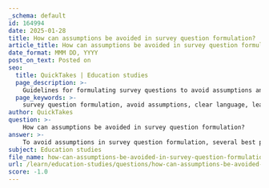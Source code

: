 ```yaml
---
_schema: default
id: 164994
date: 2025-01-28
title: How can assumptions be avoided in survey question formulation?
article_title: How can assumptions be avoided in survey question formulation?
date_format: MMM DD, YYYY
post_on_text: Posted on
seo:
  title: QuickTakes | Education studies
  page_description: >-
    Guidelines for formulating survey questions to avoid assumptions and biases, ensuring clarity and valid responses.
  page_keywords: >-
    survey question formulation, avoid assumptions, clear language, leading questions, double-barreled questions, negative phrasing, operational definitions, test for bias, mix of question types, exhaustive options, mutual exclusivity
author: QuickTakes
question: >-
    How can assumptions be avoided in survey question formulation?
answer: >-
    To avoid assumptions in survey question formulation, several best practices can be implemented:\n\n1. **Use Clear and Precise Language**: Questions should be straightforward and unambiguous. Avoid jargon or complex terms that may not be understood by all respondents. For example, instead of asking, "What is your perception of the new policy's efficacy?", a clearer question would be, "How effective do you think the new policy is? Please explain your reasoning."\n\n2. **Avoid Leading Questions**: Questions should be neutral and not suggest a particular answer. For instance, instead of asking, "Don't you think the new policy is a bad idea?", rephrase it to "What is your opinion on the new policy?" This allows respondents to express their views without being influenced by the wording.\n\n3. **Eliminate Double-Barreled Questions**: These questions ask about two different issues at once, which can confuse respondents. For example, instead of asking, "How would you rate the helpfulness and professionalism of our staff?", split it into two separate questions: "How would you rate the helpfulness of our staff?" and "How would you rate the professionalism of our staff?"\n\n4. **Avoid Negative Phrasing**: Negative wording can lead to confusion. For example, instead of asking, "Do you disagree with the new policy?", ask, "What is your opinion on the new policy?" This helps to clarify the intent of the question.\n\n5. **Provide Operational Definitions**: Clearly define any terms that may be vague or open to interpretation. For instance, if asking about "satisfaction," specify what aspects of satisfaction are being measured (e.g., service, product quality).\n\n6. **Test Questions for Bias**: Conduct pre-tests or pilot surveys to identify any potential biases in the questions. This can help to refine the questions before the main survey is distributed.\n\n7. **Use a Mix of Question Types**: Incorporate both open-ended and closed-ended questions to gather a range of responses. Open-ended questions allow for more nuanced answers, while closed-ended questions can provide quantifiable data.\n\n8. **Ensure Exhaustive and Mutually Exclusive Options**: When providing response options, ensure that all possible answers are covered and that options do not overlap. This helps to avoid confusion and ensures that respondents can select the most appropriate answer.\n\nBy following these guidelines, researchers can minimize assumptions in survey question formulation, leading to more reliable and valid data collection.
subject: Education studies
file_name: how-can-assumptions-be-avoided-in-survey-question-formulation.md
url: /learn/education-studies/questions/how-can-assumptions-be-avoided-in-survey-question-formulation
score: -1.0
---
```


&nbsp;